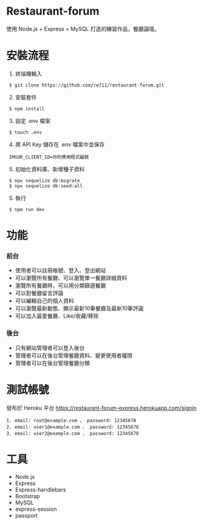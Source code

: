 # Restaurant-forum
使用 Node.js + Express + MySQL 打造的練習作品，餐廳論壇。

# 安裝流程
 1. 終端機輸入
 ``` 
  $ git clone https://github.com/re711/restaurant-forum.git
 ```
 2. 安裝套件
 ``` 
  $ npm install
 ```
 3. 設定 .env 檔案 
 ```
  $ touch .env
 ```
 4. 將 API Key 儲存在 .env 檔案中並保存
 ```
  IMGUR_CLIENT_ID=你的應用程式編號
 ```
 5. 初始化資料庫、新增種子資料
 ```
  $ npx sequelize db:migrate
  $ npx sequelize db:seed:all
 ```
 5. 執行
 ``` 
  $ npm run dev
 ```

# 功能
### 前台
* 使用者可以註冊帳號、登入、登出網站
* 可以瀏覽所有餐廳、可以瀏覽單一餐廳詳細資料
* 瀏覽所有餐廳時，可以用分類篩選餐廳
* 可以對餐廳留言評論
* 可以編輯自己的個人資料
* 可以瀏覽最新動態、顯示最新10筆餐廳及最新10筆評論
* 可以加入最愛餐廳、Like/收藏/移除
### 後台
* 只有網站管理者可以登入後台
* 管理者可以在後台管理餐廳資料、變更使用者權限
* 管理者可以在後台管理餐廳分類

# 測試帳號
發布於 Heroku 平台 https://restaurant-forum-express.herokuapp.com/signin
```
1. email: root@example.com 、 password: 12345678
2. email: user1@example.com 、 password: 12345678
3. email: user2@example.com 、 password: 12345678

```

# 工具
* Node.js
* Express
* Express-handlebars
* Bootstrap
* MySQL
* express-session
* passport